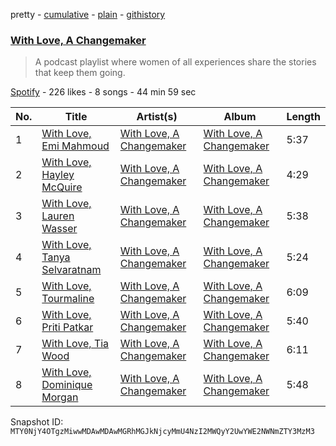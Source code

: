 pretty - [cumulative](/playlists/cumulative/37i9dQZF1DWZdp0QTOUSvS.md) - [plain](/playlists/plain/37i9dQZF1DWZdp0QTOUSvS) - [githistory](https://github.githistory.xyz/mackorone/spotify-playlist-archive/blob/main/playlists/plain/37i9dQZF1DWZdp0QTOUSvS)

### [With Love, A Changemaker](https://open.spotify.com/playlist/37i9dQZF1DWZdp0QTOUSvS)

> A podcast playlist where women of all experiences share the stories that keep them going.

[Spotify](https://open.spotify.com/user/spotify) - 226 likes - 8 songs - 44 min 59 sec

| No. | Title | Artist(s) | Album | Length |
|---|---|---|---|---|
| 1 | [With Love, Emi Mahmoud](https://open.spotify.com/episode/6j05cRb8vBEO3IAie9rQiB) | [With Love, A Changemaker](https://open.spotify.com/show/634Ziyd7EOuloasZQRAuAo) | [With Love, A Changemaker](https://open.spotify.com/show/634Ziyd7EOuloasZQRAuAo) | 5:37 |
| 2 | [With Love, Hayley McQuire](https://open.spotify.com/episode/2w7juxUgH1rLZHf2JjOk1x) | [With Love, A Changemaker](https://open.spotify.com/show/634Ziyd7EOuloasZQRAuAo) | [With Love, A Changemaker](https://open.spotify.com/show/634Ziyd7EOuloasZQRAuAo) | 4:29 |
| 3 | [With Love, Lauren Wasser](https://open.spotify.com/episode/0GHuWILdXKRstHWzSTbJ9R) | [With Love, A Changemaker](https://open.spotify.com/show/634Ziyd7EOuloasZQRAuAo) | [With Love, A Changemaker](https://open.spotify.com/show/634Ziyd7EOuloasZQRAuAo) | 5:38 |
| 4 | [With Love, Tanya Selvaratnam](https://open.spotify.com/episode/15RR4eXQddoLZ49nA9QMUk) | [With Love, A Changemaker](https://open.spotify.com/show/634Ziyd7EOuloasZQRAuAo) | [With Love, A Changemaker](https://open.spotify.com/show/634Ziyd7EOuloasZQRAuAo) | 5:24 |
| 5 | [With Love, Tourmaline](https://open.spotify.com/episode/5M9ju1BnwBXGsmuR2j5fyW) | [With Love, A Changemaker](https://open.spotify.com/show/634Ziyd7EOuloasZQRAuAo) | [With Love, A Changemaker](https://open.spotify.com/show/634Ziyd7EOuloasZQRAuAo) | 6:09 |
| 6 | [With Love, Priti Patkar](https://open.spotify.com/episode/0x4eBTzwtC25B8s1cPUANI) | [With Love, A Changemaker](https://open.spotify.com/show/634Ziyd7EOuloasZQRAuAo) | [With Love, A Changemaker](https://open.spotify.com/show/634Ziyd7EOuloasZQRAuAo) | 5:40 |
| 7 | [With Love, Tia Wood](https://open.spotify.com/episode/4z9PotqTwCwJQZn5A6HAqg) | [With Love, A Changemaker](https://open.spotify.com/show/634Ziyd7EOuloasZQRAuAo) | [With Love, A Changemaker](https://open.spotify.com/show/634Ziyd7EOuloasZQRAuAo) | 6:11 |
| 8 | [With Love, Dominique Morgan](https://open.spotify.com/episode/3LqD3AxstjLwK2WjKuTSrC) | [With Love, A Changemaker](https://open.spotify.com/show/634Ziyd7EOuloasZQRAuAo) | [With Love, A Changemaker](https://open.spotify.com/show/634Ziyd7EOuloasZQRAuAo) | 5:48 |

Snapshot ID: `MTY0NjY4OTgzMiwwMDAwMDAwMGRhMGJkNjcyMmU4NzI2MWQyY2UwYWE2NWNmZTY3MzM3`
